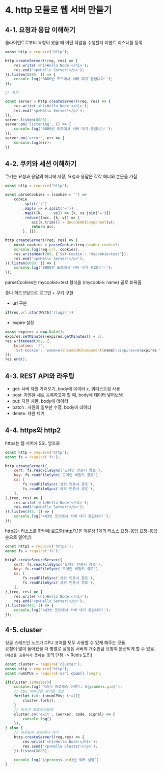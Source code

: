 # 4. http 모듈로 웹 서버 만들기

## 4-1. 요청과 응답 이해하기

클라이언트로부터 요청이 왔을 때 어떤 작업을 수행할지 이벤트 리스너를 등록

```javascript
const http = require('http');

http.createServer((req, res) => {
    res.write('<h1>Hello Node!</h1>');
    res.end('<p>Hello Server!</p>');
}).listen(8080, () => {
    console.log('8080번 포트에서 서버 대기 중입니다!');
});

// 혹은

const server = http.createServer((req, res) => {
    res.write('<h1>Hello Node!</h1>');
    res.end('<p>Hello Server!</p>');
});
server.listen(8080);
server.on('listening', () => {
    console.log('8080번 포트에서 서버 대기 중입니다!');
});
server.on('error', err => {
    console.log(err);
})
```

## 4-2. 쿠키와 세션 이해하기

쿠키는 요청과 응답의 헤더에 저장, 요청과 응답은 각각 헤더와 본문을 가짐

```javascript
const http = require('http');

const parseCookies = (cookie = '') =>
    cookie
        .split(';')
        .map(v => v.split('='))
        .map(([k, ... vs]) => [k, vs.join('=')])
        .reduce((acc, [k, v]) => {
            acc[k.trim()] = decodeURIComponent(v);
            return acc;
        }, {});

http.createServer((req, res) => {
    const cookies = parseCookies(req.header.cookie);
    console.log(req.url, cookies);
    res.writeHead(200, {'Set-Cookie': 'mycookie=test'});
    res.end('<p>Hello Server!</p>');
}).listen(8080, () => {
    console.log('8080번 포트에서 서버 대기 중입니다!');
});
```

parseCookies는 mycookie=test 형식을 {mycookie: name} 꼴로 바꿔줌<br>

종나 하드코딩으로 로그인 + 쿠키 구현

* url 구분 

```javascript
if(req.url.startWith('/login'))
```

* expire 설정

```javascript
const expires = new Date();
expires.setMinutes(expires.getMinutes() + 5);
res.writeHead(302, {
    Location: '/',
    'Set-Cookie': `name=${encodeURIComponent(name)};Expires=${expires.toGMTString()}; httpOnly; Path=/`
});
res.end();
```


## 4-3. REST API와 라우팅

* get: 서버 자원 가져오기, body에 데이터 x, 쿼리스트링 사용
* post: 자원을 새로 등록하고자 할 때, body에 데이터 넣어보냄
* put: 자원 치환, body에 데이터
* patch : 자원의 일부만 수정, body에 데이터
* delete: 자원 제거


## 4-4. https와 http2

https는 웹 서버에 SSL 암호화

```javascript
const http = require('http');
const fs = require('fs');

http.createServer({
    cert: fs.readFileSync('도메인 인증서 경로'),
    key: fs.readFileSync('도메인 비밀키 경로'),
    ca: [
        fs.readFileSync('상위 인증서 경로'),
        fs.readFileSync('상위 인증서 경로'),
    ],
},(req, res) => {
    res.write('<h1>Hello Node!</h1>');
    res.end('<p>Hello Server!</p>');
}).listen(443, () => {
    console.log('443번 포트에서 서버 대기 중입니다!');
});
```

http2는 리소스를 한번에 로드함(http/1.1은 이론상 1개의 리소스 요청-응답 요청-응답 순으로 일어남)

```javascript
const http2 = require('http2');
const fs = require('fs');

http2.createSecureServer({
    cert: fs.readFileSync('도메인 인증서 경로'),
    key: fs.readFileSync('도메인 비밀키 경로'),
    ca: [
        fs.readFileSync('상위 인증서 경로'),
        fs.readFileSync('상위 인증서 경로'),
    ],
},(req, res) => {
    res.write('<h1>Hello Node!</h1>');
    res.end('<p>Hello Server!</p>');
}).listen(443, () => {
    console.log('443번 포트에서 서버 대기 중입니다!');
});
```


## 4-5. cluster

싱글 스레드인 노드가 CPU 코어를 모두 사용할 수 있게 해주는 모듈.<br>
요청이 많이 들어왔을 때 병렬로 실행된 서버의 개수만큼 요청이 분산되게 할 수 있음.(`세션을 공유하지 못하는 등`의 단점 -> Redis 도입)

```javascript
const cluster = require('cluster');
const http = require('http');
const numCPUs = require('os').cpus().length;

if(cluster.isMaster){
    console.log(`마스터 프로세스 아이디: ${process.pid}`);
    // cpu 개수만큼 워커를 생산
    for(let i=0; i<numCPUs; i+=1){
        cluster.fork();
    }
    // 워커가 종료되엇을때
    cluster.on('exit', (worker, code, signal) => {
        console.log()
    });
} else {
    // 워커들이 포트에서 대기
    http.createServer((req,res) => {
        res.write('<h1>Hello Node!</h1>');
        res.send('<p>Hello Cluster!</p>');
    }).listen(8085);

    console.log(`${process.pid}번 워커 실행`);
}
```